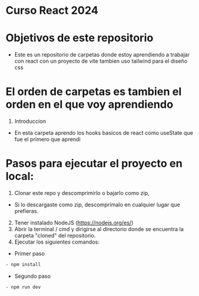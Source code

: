 # Curso React 2024

# Objetivos de este repositorio

- Este es un repositorio de carpetas donde estoy aprendiendo a trabajar con react con un proyecto de vite tambien uso tailwind para el diseño css

# El orden de carpetas es tambien el orden en el que voy aprendiendo

1. Introduccion

- En esta carpeta aprendo los hooks basicos de react como useState que fue el primero que aprendi

# Pasos para ejecutar el proyecto en local:

1. Clonar este repo y descomprimirlo o bajarlo como zip,

- Si lo descargaste como zip, descomprímalo en cualquier lugar que
  prefieras.

2. Tener instalado NodeJS (https://nodejs.org/es/)
3. Abrir la terminal / cmd y dirigirse al directorio donde se encuentra la carpeta
   "cloned" del repositorio.
4. Ejecutar los siguientes comandos:

- Primer paso

```bash
- npm install
```

- Segundo paso

```bash
- npm run dev
```
